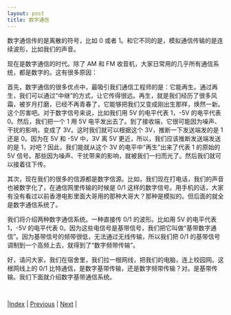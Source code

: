```yaml
---
layout: post
title: 数字通信
---
```


数字通信传的是离散的符号，比如 0 或者 1。和它不同的是，模拟通信传输的是连续波形，比如我们的声音。

现在是数字通信的时代。除了 AM 和 FM 收音机，大家日常用的几乎所有通信系统，都是数字的。这有很多原因：

首先，数字通信的很多优点中，最吸引我们通信工程师的是：它能再生。通过再生，我们可以通过“中继”的方式，让它传得很远。再生，就是我们经历了很多风霜，被岁月打磨，已经不再青春了，它能够把我们又变成刚出生那样，焕然一新。这个厉害吧。对于数字信号来说，比如我们用 5V 的电平代表 1，-5V 的电平代表 0。然后，我们把一个 1 用 5V 电平发出去了。到了接收端，它很可能因为噪声、干扰的影响，变成了 3V。这时我们就可以根据这个 3V，推断一下发送端发的是 1 还是 0。因为在 5V 和 -5V 中，3V 离 5V 更近，所以，我们应该推断发送端发送的是 1，对吧？因此，我们能就从这个 3V 的电平中“再生”出来了代表 1 的原始的 5V 信号。那些因为噪声、干扰带来的影响，就被我们一扫而光了。然后我们就可以接着往下传。

其次，现在我们的很多的信源都是数字信源。比如，我们现在打电话，我们的声音也被数字化了，在通信网里传输的时候是 0/1 这样的数字信号。用手机的话，大家有没有看过以前香港电影里面大哥用的那种大哥大？那种是模拟的。但后面的就全是数字通信系统了。

我们将介绍两种数字通信系统。一种直接传 0/1 的波形。比如用 5V 的电平代表 1，-5V 的电平代表 0。因为这些电信号是基带信号，我们把它叫做“基带数字通信”。因为基带信号的频带很低，无法通过无线传输，所以我们把 0/1 的基带信号调制到一个高频上去，就得到了“数字频带传输”。

好，请问大家，我们在宿舍里，我们拉一根网线，把我们的电脑，连上校园网。这根网线上的 0/1 比特通信，是数字基带传输，还是数字频带传输？对。是基带传输。我们下面就介绍数字基带通信系统。

<br/>

|[Index](./) | [Previous](3-5-fm) | [Next](4-3-baseband) |
